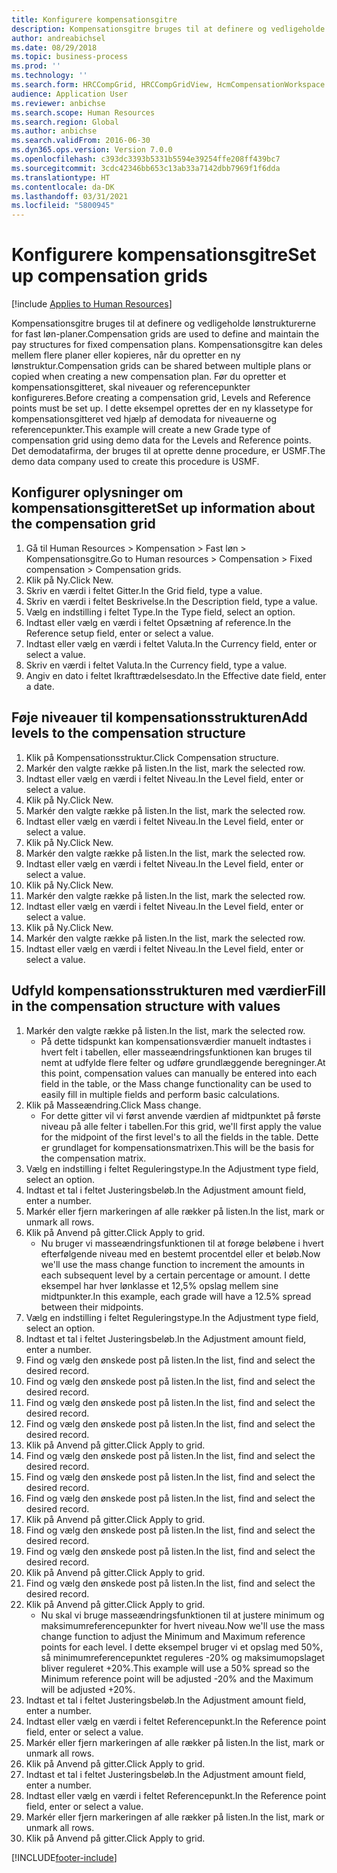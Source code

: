 ```yaml
---
title: Konfigurere kompensationsgitre
description: Kompensationsgitre bruges til at definere og vedligeholde lønstrukturerne for fast løn-planer.
author: andreabichsel
ms.date: 08/29/2018
ms.topic: business-process
ms.prod: ''
ms.technology: ''
ms.search.form: HRCCompGrid, HRCCompGridView, HcmCompensationWorkspace
audience: Application User
ms.reviewer: anbichse
ms.search.scope: Human Resources
ms.search.region: Global
ms.author: anbichse
ms.search.validFrom: 2016-06-30
ms.dyn365.ops.version: Version 7.0.0
ms.openlocfilehash: c393dc3393b5331b5594e39254ffe208ff439bc7
ms.sourcegitcommit: 3cdc42346bb653c13ab33a7142dbb7969f1f6dda
ms.translationtype: HT
ms.contentlocale: da-DK
ms.lasthandoff: 03/31/2021
ms.locfileid: "5800945"
---
```

# <a name="set-up-compensation-grids"></a><span data-ttu-id="916c3-103">Konfigurere kompensationsgitre</span><span class="sxs-lookup"><span data-stu-id="916c3-103">Set up compensation grids</span></span>

[!include [Applies to Human Resources](../includes/applies-to-hr.md)]

<span data-ttu-id="916c3-104">Kompensationsgitre bruges til at definere og vedligeholde lønstrukturerne for fast løn-planer.</span><span class="sxs-lookup"><span data-stu-id="916c3-104">Compensation grids are used to define and maintain the pay structures for fixed compensation plans.</span></span> <span data-ttu-id="916c3-105">Kompensationsgitre kan deles mellem flere planer eller kopieres, når du opretter en ny lønstruktur.</span><span class="sxs-lookup"><span data-stu-id="916c3-105">Compensation grids can be shared between multiple plans or copied when creating a new compensation plan.</span></span>  <span data-ttu-id="916c3-106">Før du opretter et kompensationsgitteret, skal niveauer og referencepunkter konfigureres.</span><span class="sxs-lookup"><span data-stu-id="916c3-106">Before creating a compensation grid, Levels and Reference points must be set up.</span></span> <span data-ttu-id="916c3-107">I dette eksempel oprettes der en ny klassetype for kompensationsgitteret ved hjælp af demodata for niveauerne og referencepunkter.</span><span class="sxs-lookup"><span data-stu-id="916c3-107">This example will create a new Grade type of compensation grid using demo data for the Levels and Reference points.</span></span> <span data-ttu-id="916c3-108">Det demodatafirma, der bruges til at oprette denne procedure, er USMF.</span><span class="sxs-lookup"><span data-stu-id="916c3-108">The demo data company used to create this procedure is USMF.</span></span>


## <a name="set-up-information-about-the-compensation-grid"></a><span data-ttu-id="916c3-109">Konfigurer oplysninger om kompensationsgitteret</span><span class="sxs-lookup"><span data-stu-id="916c3-109">Set up information about the compensation grid</span></span>
1. <span data-ttu-id="916c3-110">Gå til Human Resources > Kompensation > Fast løn > Kompensationsgitre.</span><span class="sxs-lookup"><span data-stu-id="916c3-110">Go to Human resources > Compensation > Fixed compensation > Compensation grids.</span></span>
2. <span data-ttu-id="916c3-111">Klik på Ny.</span><span class="sxs-lookup"><span data-stu-id="916c3-111">Click New.</span></span>
3. <span data-ttu-id="916c3-112">Skriv en værdi i feltet Gitter.</span><span class="sxs-lookup"><span data-stu-id="916c3-112">In the Grid field, type a value.</span></span>
4. <span data-ttu-id="916c3-113">Skriv en værdi i feltet Beskrivelse.</span><span class="sxs-lookup"><span data-stu-id="916c3-113">In the Description field, type a value.</span></span>
5. <span data-ttu-id="916c3-114">Vælg en indstilling i feltet Type.</span><span class="sxs-lookup"><span data-stu-id="916c3-114">In the Type field, select an option.</span></span>
6. <span data-ttu-id="916c3-115">Indtast eller vælg en værdi i feltet Opsætning af reference.</span><span class="sxs-lookup"><span data-stu-id="916c3-115">In the Reference setup field, enter or select a value.</span></span>
7. <span data-ttu-id="916c3-116">Indtast eller vælg en værdi i feltet Valuta.</span><span class="sxs-lookup"><span data-stu-id="916c3-116">In the Currency field, enter or select a value.</span></span>
8. <span data-ttu-id="916c3-117">Skriv en værdi i feltet Valuta.</span><span class="sxs-lookup"><span data-stu-id="916c3-117">In the Currency field, type a value.</span></span>
9. <span data-ttu-id="916c3-118">Angiv en dato i feltet Ikrafttrædelsesdato.</span><span class="sxs-lookup"><span data-stu-id="916c3-118">In the Effective date field, enter a date.</span></span>

## <a name="add-levels-to-the-compensation-structure"></a><span data-ttu-id="916c3-119">Føje niveauer til kompensationsstrukturen</span><span class="sxs-lookup"><span data-stu-id="916c3-119">Add levels to the compensation structure</span></span>
1. <span data-ttu-id="916c3-120">Klik på Kompensationsstruktur.</span><span class="sxs-lookup"><span data-stu-id="916c3-120">Click Compensation structure.</span></span>
2. <span data-ttu-id="916c3-121">Markér den valgte række på listen.</span><span class="sxs-lookup"><span data-stu-id="916c3-121">In the list, mark the selected row.</span></span>
3. <span data-ttu-id="916c3-122">Indtast eller vælg en værdi i feltet Niveau.</span><span class="sxs-lookup"><span data-stu-id="916c3-122">In the Level field, enter or select a value.</span></span>
4. <span data-ttu-id="916c3-123">Klik på Ny.</span><span class="sxs-lookup"><span data-stu-id="916c3-123">Click New.</span></span>
5. <span data-ttu-id="916c3-124">Markér den valgte række på listen.</span><span class="sxs-lookup"><span data-stu-id="916c3-124">In the list, mark the selected row.</span></span>
6. <span data-ttu-id="916c3-125">Indtast eller vælg en værdi i feltet Niveau.</span><span class="sxs-lookup"><span data-stu-id="916c3-125">In the Level field, enter or select a value.</span></span>
7. <span data-ttu-id="916c3-126">Klik på Ny.</span><span class="sxs-lookup"><span data-stu-id="916c3-126">Click New.</span></span>
8. <span data-ttu-id="916c3-127">Markér den valgte række på listen.</span><span class="sxs-lookup"><span data-stu-id="916c3-127">In the list, mark the selected row.</span></span>
9. <span data-ttu-id="916c3-128">Indtast eller vælg en værdi i feltet Niveau.</span><span class="sxs-lookup"><span data-stu-id="916c3-128">In the Level field, enter or select a value.</span></span>
10. <span data-ttu-id="916c3-129">Klik på Ny.</span><span class="sxs-lookup"><span data-stu-id="916c3-129">Click New.</span></span>
11. <span data-ttu-id="916c3-130">Markér den valgte række på listen.</span><span class="sxs-lookup"><span data-stu-id="916c3-130">In the list, mark the selected row.</span></span>
12. <span data-ttu-id="916c3-131">Indtast eller vælg en værdi i feltet Niveau.</span><span class="sxs-lookup"><span data-stu-id="916c3-131">In the Level field, enter or select a value.</span></span>
13. <span data-ttu-id="916c3-132">Klik på Ny.</span><span class="sxs-lookup"><span data-stu-id="916c3-132">Click New.</span></span>
14. <span data-ttu-id="916c3-133">Markér den valgte række på listen.</span><span class="sxs-lookup"><span data-stu-id="916c3-133">In the list, mark the selected row.</span></span>
15. <span data-ttu-id="916c3-134">Indtast eller vælg en værdi i feltet Niveau.</span><span class="sxs-lookup"><span data-stu-id="916c3-134">In the Level field, enter or select a value.</span></span>

## <a name="fill-in-the-compensation-structure-with-values"></a><span data-ttu-id="916c3-135">Udfyld kompensationsstrukturen med værdier</span><span class="sxs-lookup"><span data-stu-id="916c3-135">Fill in the compensation structure with values</span></span>
1. <span data-ttu-id="916c3-136">Markér den valgte række på listen.</span><span class="sxs-lookup"><span data-stu-id="916c3-136">In the list, mark the selected row.</span></span>
    * <span data-ttu-id="916c3-137">På dette tidspunkt kan kompensationsværdier manuelt indtastes i hvert felt i tabellen, eller masseændringsfunktionen kan bruges til nemt at udfylde flere felter og udføre grundlæggende beregninger.</span><span class="sxs-lookup"><span data-stu-id="916c3-137">At this point, compensation values can manually be entered into each field in the table, or the Mass change functionality can be used to easily fill in multiple fields and perform basic calculations.</span></span>  
2. <span data-ttu-id="916c3-138">Klik på Masseændring.</span><span class="sxs-lookup"><span data-stu-id="916c3-138">Click Mass change.</span></span>
    * <span data-ttu-id="916c3-139">For dette gitter vil vi først anvende værdien af midtpunktet på første niveau på alle felter i tabellen.</span><span class="sxs-lookup"><span data-stu-id="916c3-139">For this grid, we'll first apply the value for the midpoint of the first level's to all the fields in the table.</span></span> <span data-ttu-id="916c3-140">Dette er grundlaget for kompensationsmatrixen.</span><span class="sxs-lookup"><span data-stu-id="916c3-140">This will be the basis for the compensation matrix.</span></span>  
3. <span data-ttu-id="916c3-141">Vælg en indstilling i feltet Reguleringstype.</span><span class="sxs-lookup"><span data-stu-id="916c3-141">In the Adjustment type field, select an option.</span></span>
4. <span data-ttu-id="916c3-142">Indtast et tal i feltet Justeringsbeløb.</span><span class="sxs-lookup"><span data-stu-id="916c3-142">In the Adjustment amount field, enter a number.</span></span>
5. <span data-ttu-id="916c3-143">Markér eller fjern markeringen af alle rækker på listen.</span><span class="sxs-lookup"><span data-stu-id="916c3-143">In the list, mark or unmark all rows.</span></span>
6. <span data-ttu-id="916c3-144">Klik på Anvend på gitter.</span><span class="sxs-lookup"><span data-stu-id="916c3-144">Click Apply to grid.</span></span>
    * <span data-ttu-id="916c3-145">Nu bruger vi masseændringsfunktionen til at forøge beløbene i hvert efterfølgende niveau med en bestemt procentdel eller et beløb.</span><span class="sxs-lookup"><span data-stu-id="916c3-145">Now we'll use the mass change function to increment the amounts in each subsequent level by a certain percentage or amount.</span></span> <span data-ttu-id="916c3-146">I dette eksempel har hver lønklasse et 12,5% opslag mellem sine midtpunkter.</span><span class="sxs-lookup"><span data-stu-id="916c3-146">In this example, each grade will have a 12.5% spread between their midpoints.</span></span>  
7. <span data-ttu-id="916c3-147">Vælg en indstilling i feltet Reguleringstype.</span><span class="sxs-lookup"><span data-stu-id="916c3-147">In the Adjustment type field, select an option.</span></span>
8. <span data-ttu-id="916c3-148">Indtast et tal i feltet Justeringsbeløb.</span><span class="sxs-lookup"><span data-stu-id="916c3-148">In the Adjustment amount field, enter a number.</span></span>
9. <span data-ttu-id="916c3-149">Find og vælg den ønskede post på listen.</span><span class="sxs-lookup"><span data-stu-id="916c3-149">In the list, find and select the desired record.</span></span>
10. <span data-ttu-id="916c3-150">Find og vælg den ønskede post på listen.</span><span class="sxs-lookup"><span data-stu-id="916c3-150">In the list, find and select the desired record.</span></span>
11. <span data-ttu-id="916c3-151">Find og vælg den ønskede post på listen.</span><span class="sxs-lookup"><span data-stu-id="916c3-151">In the list, find and select the desired record.</span></span>
12. <span data-ttu-id="916c3-152">Find og vælg den ønskede post på listen.</span><span class="sxs-lookup"><span data-stu-id="916c3-152">In the list, find and select the desired record.</span></span>
13. <span data-ttu-id="916c3-153">Klik på Anvend på gitter.</span><span class="sxs-lookup"><span data-stu-id="916c3-153">Click Apply to grid.</span></span>
14. <span data-ttu-id="916c3-154">Find og vælg den ønskede post på listen.</span><span class="sxs-lookup"><span data-stu-id="916c3-154">In the list, find and select the desired record.</span></span>
15. <span data-ttu-id="916c3-155">Find og vælg den ønskede post på listen.</span><span class="sxs-lookup"><span data-stu-id="916c3-155">In the list, find and select the desired record.</span></span>
16. <span data-ttu-id="916c3-156">Find og vælg den ønskede post på listen.</span><span class="sxs-lookup"><span data-stu-id="916c3-156">In the list, find and select the desired record.</span></span>
17. <span data-ttu-id="916c3-157">Klik på Anvend på gitter.</span><span class="sxs-lookup"><span data-stu-id="916c3-157">Click Apply to grid.</span></span>
18. <span data-ttu-id="916c3-158">Find og vælg den ønskede post på listen.</span><span class="sxs-lookup"><span data-stu-id="916c3-158">In the list, find and select the desired record.</span></span>
19. <span data-ttu-id="916c3-159">Find og vælg den ønskede post på listen.</span><span class="sxs-lookup"><span data-stu-id="916c3-159">In the list, find and select the desired record.</span></span>
20. <span data-ttu-id="916c3-160">Klik på Anvend på gitter.</span><span class="sxs-lookup"><span data-stu-id="916c3-160">Click Apply to grid.</span></span>
21. <span data-ttu-id="916c3-161">Find og vælg den ønskede post på listen.</span><span class="sxs-lookup"><span data-stu-id="916c3-161">In the list, find and select the desired record.</span></span>
22. <span data-ttu-id="916c3-162">Klik på Anvend på gitter.</span><span class="sxs-lookup"><span data-stu-id="916c3-162">Click Apply to grid.</span></span>
    * <span data-ttu-id="916c3-163">Nu skal vi bruge masseændringsfunktionen til at justere minimum og maksimumreferencepunkter for hvert niveau.</span><span class="sxs-lookup"><span data-stu-id="916c3-163">Now we'll use the mass change function to adjust the Minimum and Maximum reference points for each level.</span></span> <span data-ttu-id="916c3-164">I dette eksempel bruger vi et opslag med 50%, så minimumreferencepunktet reguleres -20% og maksimumopslaget bliver reguleret +20%.</span><span class="sxs-lookup"><span data-stu-id="916c3-164">This example will use a 50% spread so the Minimum reference point will be adjusted -20% and the Maximum will be adjusted +20%.</span></span>  
23. <span data-ttu-id="916c3-165">Indtast et tal i feltet Justeringsbeløb.</span><span class="sxs-lookup"><span data-stu-id="916c3-165">In the Adjustment amount field, enter a number.</span></span>
24. <span data-ttu-id="916c3-166">Indtast eller vælg en værdi i feltet Referencepunkt.</span><span class="sxs-lookup"><span data-stu-id="916c3-166">In the Reference point field, enter or select a value.</span></span>
25. <span data-ttu-id="916c3-167">Markér eller fjern markeringen af alle rækker på listen.</span><span class="sxs-lookup"><span data-stu-id="916c3-167">In the list, mark or unmark all rows.</span></span>
26. <span data-ttu-id="916c3-168">Klik på Anvend på gitter.</span><span class="sxs-lookup"><span data-stu-id="916c3-168">Click Apply to grid.</span></span>
27. <span data-ttu-id="916c3-169">Indtast et tal i feltet Justeringsbeløb.</span><span class="sxs-lookup"><span data-stu-id="916c3-169">In the Adjustment amount field, enter a number.</span></span>
28. <span data-ttu-id="916c3-170">Indtast eller vælg en værdi i feltet Referencepunkt.</span><span class="sxs-lookup"><span data-stu-id="916c3-170">In the Reference point field, enter or select a value.</span></span>
29. <span data-ttu-id="916c3-171">Markér eller fjern markeringen af alle rækker på listen.</span><span class="sxs-lookup"><span data-stu-id="916c3-171">In the list, mark or unmark all rows.</span></span>
30. <span data-ttu-id="916c3-172">Klik på Anvend på gitter.</span><span class="sxs-lookup"><span data-stu-id="916c3-172">Click Apply to grid.</span></span>



[!INCLUDE[footer-include](../includes/footer-banner.md)]